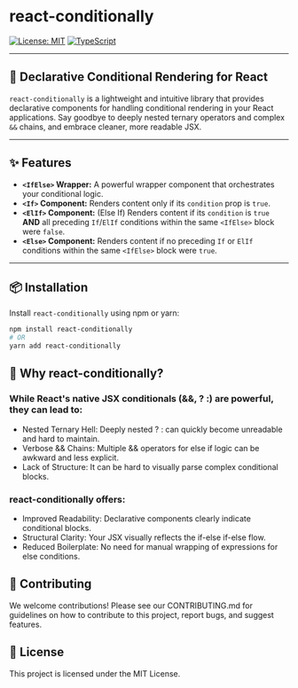 # react-conditionally

<!-- [![npm version](https://badge.fury.io/js/react-conditionally.svg)](https://www.npmjs.com/package/react-conditionally) -->

[![License: MIT](https://img.shields.io/badge/License-MIT-yellow.svg)](https://opensource.org/licenses/MIT)
[![TypeScript](https://img.shields.io/badge/--TypeScript-007ACC?logo=typescript&logoColor=white)](https://www.typescriptlang.org/)

<!-- [![NPM Downloads](https://img.shields.io/npm/dm/react-conditionally)](https://www.npmjs.com/package/react-conditionally) -->

---

## 🚀 Declarative Conditional Rendering for React

`react-conditionally` is a lightweight and intuitive library that provides declarative components for handling conditional rendering in your React applications. Say goodbye to deeply nested ternary operators and complex `&&` chains, and embrace cleaner, more readable JSX.

---

## ✨ Features

- **`<IfElse>` Wrapper:** A powerful wrapper component that orchestrates your conditional logic.
- **`<If>` Component:** Renders content only if its `condition` prop is `true`.
- **`<ElIf>` Component:** (Else If) Renders content if its `condition` is `true` **AND** all preceding `If`/`ElIf` conditions within the same `<IfElse>` block were `false`.
- **`<Else>` Component:** Renders content if no preceding `If` or `ElIf` conditions within the same `<IfElse>` block were `true`.

---

## 📦 Installation

Install `react-conditionally` using npm or yarn:

```bash
npm install react-conditionally
# OR
yarn add react-conditionally

```

## 🤔 Why react-conditionally?

### While React's native JSX conditionals (&&, ? :) are powerful, they can lead to:

- Nested Ternary Hell: Deeply nested ? : can quickly become unreadable and hard to maintain.
- Verbose && Chains: Multiple && operators for else if logic can be awkward and less explicit.
- Lack of Structure: It can be hard to visually parse complex conditional blocks.

### react-conditionally offers:

- Improved Readability: Declarative components clearly indicate conditional blocks.
- Structural Clarity: Your JSX visually reflects the if-else if-else flow.
- Reduced Boilerplate: No need for manual wrapping of expressions for else conditions.

## 🤝 Contributing

We welcome contributions! Please see our CONTRIBUTING.md for guidelines on how to contribute to this project, report bugs, and suggest features.

## 📄 License

This project is licensed under the MIT License.
